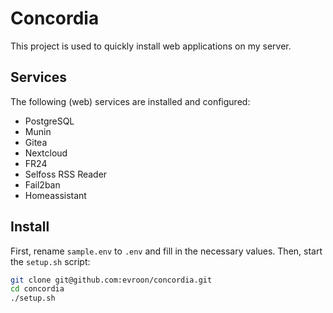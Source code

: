 # Concordia
This project is used to quickly install web applications on my server.

## Services
The following (web) services are installed and configured:
* PostgreSQL
* Munin
* Gitea
* Nextcloud
* FR24
* Selfoss RSS Reader
* Fail2ban
* Homeassistant

## Install
First, rename `sample.env` to `.env` and fill in the necessary values. Then, start the `setup.sh` script:

```bash
git clone git@github.com:evroon/concordia.git
cd concordia
./setup.sh
```
